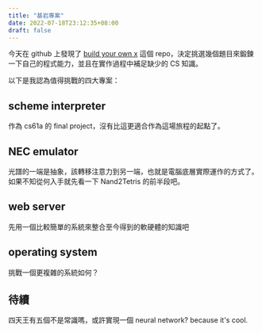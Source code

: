 ```yaml
---
title: "基岩專案"
date: 2022-07-18T23:12:35+08:00
draft: false
---
```


今天在 github 上發現了 [build your own x](https://github.com/codecrafters-io/build-your-own-x) 這個 repo，決定挑選幾個題目來鍛鍊一下自己的程式能力，並且在實作過程中補足缺少的 CS 知識。

以下是我認為值得挑戰的四大專案：

## scheme interpreter

作為 cs61a 的 final project，沒有比這更適合作為這場旅程的起點了。

## NEC emulator

光譜的一端是抽象，該轉移注意力到另一端，也就是電腦底層實際運作的方式了。如果不知從何入手就先看一下 Nand2Tetris 的前半段吧。

## web server

先用一個比較簡單的系統來整合至今得到的軟硬體的知識吧

## operating system

挑戰一個更複雜的系統如何？

## 待續

四天王有五個不是常識嗎，或許實現一個 neural network? because it's cool.